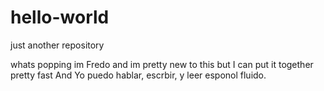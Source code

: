 # hello-world
just another repository 


whats popping im Fredo and im pretty new to this but I can put it together pretty fast 
And Yo puedo hablar, escrbir, y leer esponol fluido. 


